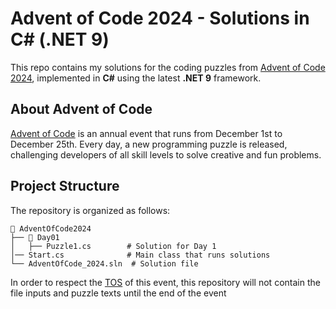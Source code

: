 
# Advent of Code 2024 - Solutions in C# (.NET 9)

This repo contains my solutions for the coding puzzles from [Advent of Code 2024](https://adventofcode.com/2024), implemented in **C#** using the latest **.NET 9** framework.

## About Advent of Code

[Advent of Code](https://adventofcode.com) is an annual event that runs from December 1st to December 25th. Every day, a new programming puzzle is released, challenging developers of all skill levels to solve creative and fun problems.

## Project Structure
The repository is organized as follows:

```
📂 AdventOfCode2024
├── 📂 Day01
│   ├── Puzzle1.cs        # Solution for Day 1
│── Start.cs              # Main class that runs solutions
└── AdventOfCode_2024.sln  # Solution file
```

In order to respect the [TOS](https://adventofcode.com/2024/about) of this event, this repository will not contain the file inputs and puzzle texts until the end of the event
